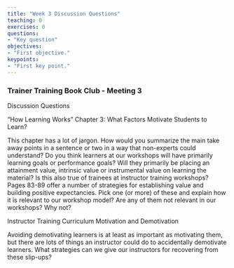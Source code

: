 ```yaml
---
title: "Week 3 Discussion Questions"
teaching: 0
exercises: 0
questions:
- "Key question"
objectives:
- "First objective."
keypoints:
- "First key point."
---
```


### Trainer Training Book Club - Meeting 3
Discussion Questions

“How Learning Works”
Chapter 3: What Factors Motivate Students to Learn?

This chapter has a lot of jargon. How would you summarize the main take away points in a sentence or two in a way that non-experts could understand?
Do you think learners at our workshops will have primarily learning goals or performance goals? Will they primarily be placing an attainment value, intrinsic value or instrumental value on learning the material? Is this also true of trainees at instructor training workshops?
Pages 83-89 offer a number of strategies for establishing value and building positive expectancies. Pick one (or more) of these and explain how it is relevant to our workshop model? Are any of them not relevant in our workshops? Why not?

Instructor Training Curriculum
Motivation and Demotivation

Avoiding demotivating learners is at least as important as motivating them, but there are lots of things an instructor could do to accidentally demotivate learners. What strategies can we give our instructors for recovering from these slip-ups?
